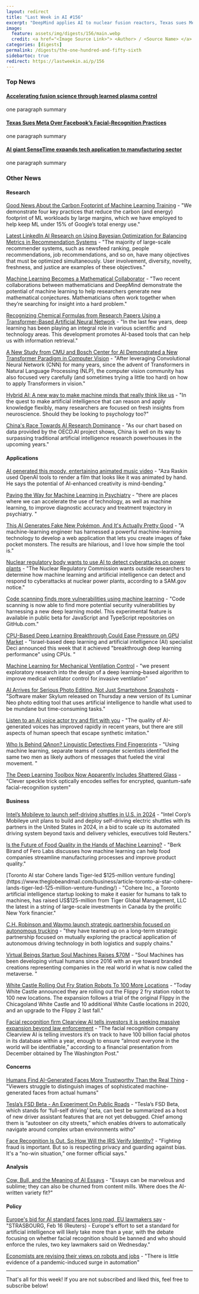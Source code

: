 ```yaml
---
layout: redirect
title: "Last Week in AI #156"
excerpt: "DeepMind applies AI to nuclear fusion reactors, Texas sues Meta over facial recognition, SenseTime expands into manufacturing, and more!"
image: 
  feature: assets/img/digests/156/main.webp
  credit: <a href="<Image Source Link>"> <Author> / <Source Name> </a>
categories: [digests]
permalink: /digests/the-one-hundred-and-fifty-sixth
sidebartoc: true
redirect: https://lastweekin.ai/p/156
---
```


### Top News

#### [Accelerating fusion science through learned plasma control](https://deepmind.com/blog/article/Accelerating-fusion-science-through-learned-plasma-control)

one paragraph summary

#### [Texas Sues Meta Over Facebook’s Facial-Recognition Practices](https://www.wsj.com/articles/texas-sues-meta-over-facebooks-facial-recognition-practices-11644854794)

one paragraph summary

#### [AI giant SenseTime expands tech application to manufacturing sector](https://www.scmp.com/tech/big-tech/article/3167021/artificial-intelligence-giant-sensetime-moves-further-beyond-facial)

one paragraph summary

### Other News
#### Research

[Good News About the Carbon Footprint of Machine Learning Training](https://ai.googleblog.com/2022/02/good-news-about-carbon-footprint-of.html) - "We demonstrate four key practices that reduce the carbon (and energy) footprint of ML workloads by large margins, which we have employed to help keep ML under 15% of Google’s total energy use."

[Latest LinkedIn AI Research on Using Bayesian Optimization for Balancing Metrics in Recommendation Systems](https://www.marktechpost.com/2022/02/15/latest-linkedin-ai-research-on-using-bayesian-optimization-for-balancing-metrics-in-recommendation-systems/) - "The majority of large-scale recommender systems, such as newsfeed ranking, people recommendations, job recommendations, and so on, have many objectives that must be optimized simultaneously. User involvement, diversity, novelty, freshness, and justice are examples of these objectives."

[Machine Learning Becomes a Mathematical Collaborator](https://www.quantamagazine.org/deepmind-machine-learning-becomes-a-mathematical-collaborator-20220215/) - "Two recent collaborations between mathematicians and DeepMind demonstrate the potential of machine learning to help researchers generate new mathematical conjectures. Mathematicians often work together when they’re searching for insight into a hard problem."

[Recognizing Chemical Formulas from Research Papers Using a Transformer-Based Artificial Neural Network](https://www.marktechpost.com/2022/02/17/recognizing-chemical-formulas-from-research-papers-using-a-transformer-based-artificial-neural-network/) - "In the last few years, deep learning has been playing an integral role in various scientific and technology areas. This development promotes AI-based tools that can help us with information retrieval."

[A New Study from CMU and Bosch Center for AI Demonstrated a New Transformer Paradigm in Computer Vision](https://www.marktechpost.com/2022/02/17/a-new-study-from-cmu-and-bosch-center-for-ai-demonstrated-a-new-transformer-paradigm-in-computer-vision/) - "After leveraging Convolutional Neural Network (CNN) for many years, since the advent of Transformers in Natural Language Processing (NLP), the computer vision community has also focused very carefully (and sometimes trying a little too hard) on how to apply Transformers in vision."

[Hybrid AI: A new way to make machine minds that really think like us](https://www.newscientist.com/article/mg25333740-900-hybrid-ai-a-new-way-to-make-machine-minds-that-really-think-like-us/) - "In the quest to make artificial intelligence that can reason and apply knowledge flexibly, many researchers are focused on fresh insights from neuroscience. Should they be looking to psychology too?"

[China's Race Towards AI Research Dominance](https://www.statista.com/chart/26862/countries-and-regions-with-highest-number-of-ai-research-papers-submitted-per-year/) - "As our chart based on data provided by the OECD.AI project shows, China is well on its way to surpassing traditional artificial intelligence research powerhouses in the upcoming years."

#### Applications

[AI generated this moody, entertaining animated music video](https://www.fastcompany.com/90720408/zia-cora-aza-razkin-ai-music-video) - "Aza Raskin used OpenAI tools to render a film that looks like it was animated by hand. He says the potential of AI-enhanced creativity is mind-bending."

[Paving the Way for Machine Learning in Psychiatry](https://www.medscape.com/viewarticle/968323) - "there are places where we can accelerate the use of technology, as well as machine learning, to improve diagnostic accuracy and treatment trajectory in psychiatry. "

[This AI Generates Fake New Pokémon, And It's Actually Pretty Good](https://kotaku.com/fake-pokemon-ai-pocket-monster-generator-legends-arceus-1848534924) - "A machine-learning engineer has harnessed a powerful machine-learning technology to develop a web application that lets you create images of fake pocket monsters. The results are hilarious, and I love how simple the tool is."

[Nuclear regulatory body wants to use AI to detect cyberattacks on power plants](https://www.fedscoop.com/nrc-ai-nuclear-plant-cyberattacks/) - "The Nuclear Regulatory Commission wants outside researchers to determine how machine learning and artificial intelligence can detect and respond to cyberattacks at nuclear power plants, according to a SAM.gov notice."

[Code scanning finds more vulnerabilities using machine learning](https://github.blog/2022-02-17-code-scanning-finds-vulnerabilities-using-machine-learning/) - "Code scanning is now able to find more potential security vulnerabilities by harnessing a new deep learning model. This experimental feature is available in public beta for JavaScript and TypeScript repositories on GitHub.com."

[CPU-Based Deep Learning Breakthrough Could Ease Pressure on GPU Market](https://www.tomshardware.com/news/cpu-deep-learning-gpu-market) - "Israel-based deep learning and artificial intelligence (AI) specialist Deci announced this week that it achieved "breakthrough deep learning performance" using CPUs. "

[Machine Learning for Mechanical Ventilation Control](http://ai.googleblog.com/2022/02/machine-learning-for-mechanical.html) - "we present exploratory research into the design of a deep learning–based algorithm to improve medical ventilator control for invasive ventilation"

[AI Arrives for Serious Photo Editing, Not Just Smartphone Snapshots](https://www.cnet.com/tech/computing/ai-arrives-for-serious-photo-editing-not-just-smartphone-snapshots/) - "Software maker Skylum released on Thursday a new version of its Luminar Neo photo editing tool that uses artificial intelligence to handle what used to be mundane but time-consuming tasks."

[Listen to an AI voice actor try and flirt with you](https://www.theverge.com/2022/2/17/22936978/ai-voice-speech-synthesis-audio-deepfake-sonantic-flirtation) - "The quality of AI-generated voices has improved rapidly in recent years, but there are still aspects of human speech that escape synthetic imitation."

[Who Is Behind QAnon? Linguistic Detectives Find Fingerprints](https://www.nytimes.com/2022/02/19/technology/qanon-messages-authors.html) - "Using machine learning, separate teams of computer scientists identified the same two men as likely authors of messages that fueled the viral movement. "

[The Deep Learning Toolbox Now Apparently Includes Shattered Glass](https://spectrum.ieee.org/deep-learning-facial-recognition-technology) - "Clever speckle trick optically encodes selfies for encrypted, quantum-safe facial-recognition system"

#### Business

[Intel’s Mobileye to launch self-driving shuttles in U.S. in 2024](https://wtvbam.com/2022/02/14/intels-mobileye-to-launch-self-driving-shuttles-in-u-s-in-2024/) - "Intel Corp’s Mobileye unit plans to build and deploy self-driving electric shuttles with its partners in the United States in 2024, in a bid to scale up its automated driving system beyond taxis and delivery vehicles, executives told Reuters."

[Is the Future of Food Quality in the Hands of Machine Learning?](https://foodsafetytech.com/news_article/is-the-future-of-food-quality-in-the-hands-of-machine-learning/) - "Berk Birand of Fero Labs discusses how machine learning can help food companies streamline manufacturing processes and improve product quality."

[Toronto AI star Cohere lands Tiger-led $125-million venture funding](https://www.theglobeandmail.com/business/article-toronto-ai-star-cohere-lands-tiger-led-125-million-venture-funding/) - "Cohere Inc., a Toronto artificial intelligence startup looking to make it easier for humans to talk to machines, has raised US$125-million from Tiger Global Management, LLC the latest in a string of large-scale investments in Canada by the prolific New York financier."

[C.H. Robinson and Waymo launch strategic partnership focused on autonomous trucking](https://www.logisticsmgmt.com/article/c.h._robinson_and_waymo_launch_strategic_partnership_focused_on_autonomous) - "they have teamed up on a long-term strategic partnership focused on mutually exploring the practical application of autonomous driving technology in both logistics and supply chains."

[Virtual Beings Startup Soul Machines Raises $70M](https://voicebot.ai/2022/02/15/virtual-beings-startup-soul-machines-raises-70m/) - "Soul Machines has been developing virtual humans since 2016 with an eye toward branded creations representing companies in the real world in what is now called the metaverse. "

[White Castle Rolling Out Fry Station Robots To 100 More Locations](https://thespoon.tech/white-castle-rolling-out-fry-station-robots-to-100-more-locations/) - "Today White Castle announced they are rolling out the Flippy 2 fry station robot to 100 new locations. The expansion follows a trial of the original Flippy in the Chicagoland White Castle and 10 additional White Castle locations in 2020, and an upgrade to the Flippy 2 last fall."

[Facial recognition firm Clearview AI tells investors it is seeking massive expansion beyond law enforcement](https://www.washingtonpost.com/technology/2022/02/16/clearview-expansion-facial-recognition/) - "The facial recognition company Clearview AI is telling investors it’s on track to have 100 billion facial photos in its database within a year, enough to ensure “almost everyone in the world will be identifiable,” according to a financial presentation from December obtained by The Washington Post."

#### Concerns

[Humans Find AI-Generated Faces More Trustworthy Than the Real Thing](https://www.scientificamerican.com/article/humans-find-ai-generated-faces-more-trustworthy-than-the-real-thing/) - "Viewers struggle to distinguish images of sophisticated machine-generated faces from actual humans"

[Tesla’s FSD Beta - An Experiment On Public Roads](https://www.youtube.com/watch?v=D_SPymCay18) - "Tesla’s FSD Beta, which stands for ‘full-self driving’ beta, can best be summarized as a host of new driver assistant features that are not yet debugged. Chief among them is “autosteer on city streets,” which enables drivers to automatically navigate around complex urban environments witho"

[Face Recognition Is Out. So How Will the IRS Verify Identity?](https://www.wired.com/story/face-recognition-irs-verify-identity/) - "Fighting fraud is important. But so is respecting privacy and guarding against bias.  It's a “no-win situation,” one former official says."

#### Analysis

[Cow, Bull, and the Meaning of AI Essays](https://www.wired.com/story/artificial-intelligence-language-education/) - "Essays can be marvelous and sublime; they can also be churned from content mills. Where does the AI-written variety fit?"

#### Policy

[Europe's bid for AI standard faces long road, EU lawmakers say](https://www.reuters.com/world/europe/europes-bid-ai-standard-faces-long-road-eu-lawmakers-say-2022-02-16/) - "STRASBOURG, Feb 16 (Reuters) - Europe's effort to set a standard for artificial intelligence will likely take more than a year, with the debate focusing on whether facial recognition should be banned and who should enforce the rules, two key lawmakers said on Wednesday."

[Economists are revising their views on robots and jobs](https://www.economist.com/finance-and-economics/2022/01/22/economists-are-revising-their-views-on-robots-and-jobs) - "There is little evidence of a pandemic-induced surge in automation"

<hr>

That's all for this week! If you are not subscribed and liked this, feel free to subscribe below!
